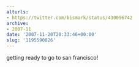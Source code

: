 ```yaml
---
alturls:
- https://twitter.com/bismark/status/430096742
archive:
- 2007-11
date: '2007-11-20T20:33:46+00:00'
slug: '1195590826'
---
```


getting ready to go to san francisco!

